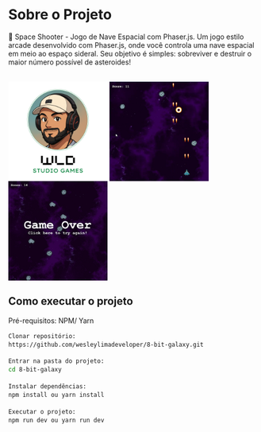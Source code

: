 # Sobre o Projeto

🚀 Space Shooter - Jogo de Nave Espacial com Phaser.js.
Um jogo estilo arcade desenvolvido com Phaser.js, onde você controla uma nave espacial em meio ao espaço sideral. Seu objetivo é simples: sobreviver e destruir o maior número possível de asteroides!

<div style="display: inline_block"><br>
    <img align="center" height=200 width=200 alt="JavaScript" src="https://github.com/wesleyglima/8-bit-galaxy/blob/main/public/assets/intro.png" />
    <img align="center" height=200 width=200 alt="JavaScript" src="https://github.com/wesleyglima/8-bit-galaxy/blob/main/public/assets/screenshot-1.png" />
    <img align="center" height=200 width=200 alt="JavaScript" src="https://github.com/wesleyglima/8-bit-galaxy/blob/main/public/assets/screenshot-2.png"" />
</div>

## Como executar o projeto

Pré-requisitos: NPM/ Yarn

```Bash
Clonar repositório:
https://github.com/wesleylimadeveloper/8-bit-galaxy.git

Entrar na pasta do projeto:
cd 8-bit-galaxy

Instalar dependências:
npm install ou yarn install

Executar o projeto:
npm run dev ou yarn run dev
```

